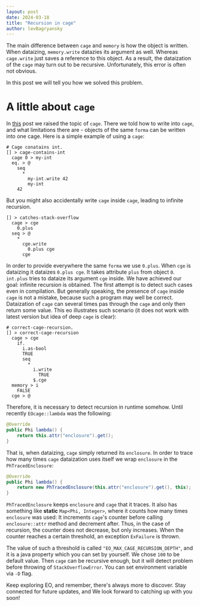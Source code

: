 ```yaml
---
layout: post
date: 2024-03-18
title: "Recursion in cage"
author: levBagryansky
---
```


The main difference between `cage` and `memory` is how the object is written.
When dataizing, `memory.write` datazies its argument as well. Whereas 
`cage.write` just saves a reference to this object. As a result, the dataization
of the `cage` may turn out to be recursive. Unfortunately, this error is often not obvious.

In this post we will tell you how we solved this problem.

<!--more-->

# A little about `cage`

In [this](https://news.eolang.org/2023-08-04-storing-objects-formed-differently-into-cage.html) post we 
raised the topic of `cage`. There we told how to write into `cage`, and what limitations there are -
objects of the same `forma` can be written into one cage.
Here is a simple example of using a `cage`:

```eo
# Cage conatains int.
[] > cage-contains-int
  cage 0 > my-int
  eq. > @
    seq
      *
        my-int.write 42
        my-int
    42
```

But you might also accidentally write `cage` inside `cage`, leading to infinite recursion.
```eo
[] > catches-stack-overflow
  cage > cge
    0.plus
  seq > @
    *
      cge.write
        0.plus cge
      cge
```
In order to provide everywhere the same `forma` we use `0.plus`.
When `cge` is dataizing it dataizes `0.plus cge`. It takes attribute `plus` from object `0`. `int.plus`
tries to dataize its argument `cge` inside. We have achieved our goal: infinite recursion is obtained.
The first attempt is to detect such cases even in compilation. But generally speaking, the presence 
of `cage` inside `cage` is not a mistake, because such a program may well be correct.
Dataization of `cage` can several times pas through the `cage` and only then return some value.
This eo illustrates such scenario (it does not work with latest version but idea of deep `cage` is clear):
```eo
# correct-cage-recursion.
[] > correct-cage-recursion
  cage > cge
    if.
      i.as-bool
      TRUE
      seq
        *
          i.write
            TRUE
          $.cge
  memory > i
    FALSE
  cge > @

```
Therefore, it is necessary to detect recursion in runtime somehow. Until recently `EOcage::lambda`
was the following:
```java
@Override
public Phi lambda() {
    return this.attr("enclosure").get();
}
```
That is, when dataizing, `cage` simply returned its `enclosure`. In order to trace how many times 
`cage` dataization uses itself we wrap `enclosure` in the `PhTracedEnclosure`:
```java
@Override
public Phi lambda() {
    return new PhTracedEnclosure(this.attr("enclosure").get(), this);
}
```
`PhTracedEnclosure` keeps `enclosure` and `cage` that it traces. It also has something like **static** 
`Map<Phi, Integer>`, where it counts how many times `enclosure` was used: It increments `cage`'s 
counter before calling `enclosure::attr` method and decrement after. Thus, in the case of recursion, 
the counter does not decrease, but only increases. When the counter reaches a certain threshold, an
exception `ExFailure` is thrown. 

The value of such a threshold is called `"EO_MAX_CAGE_RECURSION_DEPTH"`, and it is a java property 
which you can set by yourself. We chose `100` to be default value. Then `cage` can be
recursive enough, but it will detect problem before throwing of `StackOverflowError`. You can 
set environment  variable via `-D` flag.

Keep exploring EO, and remember, there's always more to discover. Stay connected for future updates, 
and We look forward to catching up with you soon!
